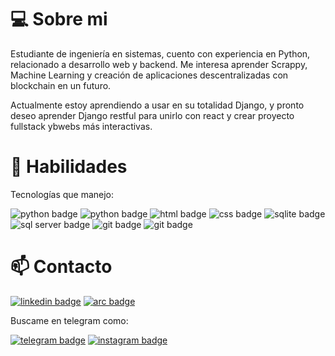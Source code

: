 # 💻 Sobre mi
Estudiante de ingeniería en sistemas, cuento con experiencia en Python, relacionado a desarrollo web y backend. Me interesa aprender Scrappy, Machine Learning y creación de aplicaciones descentralizadas con blockchain en un futuro.

Actualmente estoy aprendiendo a usar en su totalidad Django, y pronto deseo aprender Django restful para unirlo con react y crear proyecto fullstack ybwebs más interactivas.

# 🧠 Habilidades
Tecnologías que manejo:

<a><img src="https://img.shields.io/badge/-Python-233844?style=flat&logo=python" alt="python badge"/></a>
<a><img src="https://img.shields.io/badge/-Django-1B4A23?logo=django" alt="python badge"/></a>
<a><img src="https://img.shields.io/badge/-HTML-742D29?logo=html5" alt="html badge"/></a>
<a><img src="https://img.shields.io/badge/-CSS-3B81FF?logo=css3" alt="css badge"/></a>
<a><img src="https://img.shields.io/badge/-SQLite-2B3E60?logo=SQlite" alt="sqlite badge"/></a>
<a><img src="https://img.shields.io/badge/-SQL_server-4C2A74?logo=microsoftsqlserver" alt="sql server badge"/></a>
<a><img src="https://img.shields.io/badge/-Github-000?logo=github" alt="git badge"/></a>
<a><img src="https://img.shields.io/badge/-Git-4D142B?logo=git" alt="git badge"/></a>


# 📫 Contacto 
<a href="www.linkedin.com/in/xsismadn3ss"><img src="https://img.shields.io/badge/-Linked_In-075F81?logo=linkedin" alt="linkedin badge"></a>
<a href="https://arc.dev/@abrahamartiga?preview=1"><img src="https://img.shields.io/badge/-arc_()-000?logo=airbrake" alt="arc badge"></a>

Buscame en telegram como:

<a href=""><img src="https://img.shields.io/badge/-@xs__ismadn3ss-136071?logo=Telegram" alt="telegram badge"></a>
<a href="https://www.instagram.com/those_pics29/"><img src="https://img.shields.io/badge/-Abraham_Artiga-81110f?logo=instagram" alt="instagram badge"></a>

<!---
xsismadn3ss/xsismadn3ss is a ✨ special ✨ repository because its `README.md` (this file) appears on your GitHub profile.
You can click the Preview link to take a look at your changes.
--->
